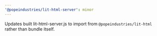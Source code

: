 ```yaml
---
'@popeindustries/lit-html-server': minor
---
```


Updates built lit-html-server.js to import from `@popeindustries/lit-html` rather than bundle itself.
